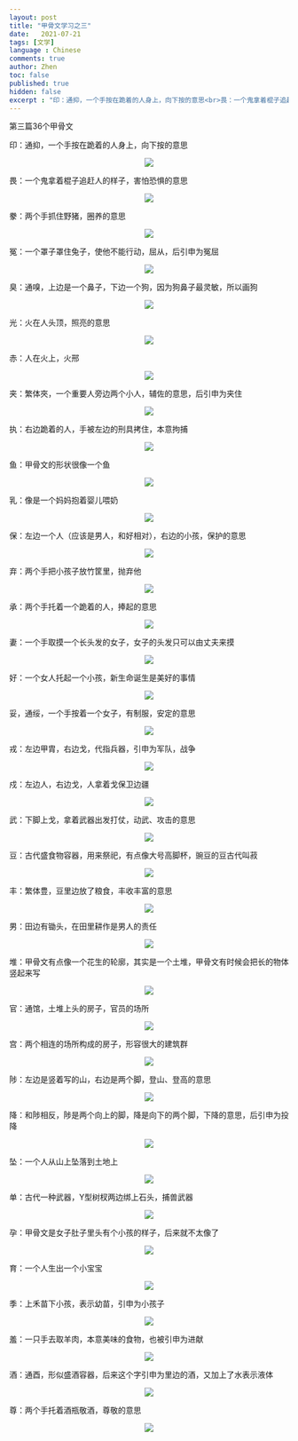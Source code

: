 ```yaml
---
layout: post
title: "甲骨文学习之三"
date:   2021-07-21
tags: [文学]
language : Chinese
comments: true
author: Zhen
toc: false
published: true
hidden: false
excerpt : "印：通抑，一个手按在跪着的人身上，向下按的意思<br>畏：一个鬼拿着棍子追赶人的样子，害怕恐惧的意思"
---
```

第三篇36个甲骨文

印：通抑，一个手按在跪着的人身上，向下按的意思
<p align="center"> <img src="{{ site.imageurl }}/甲骨文学习79.png"> </p> <!-- more -->
畏：一个鬼拿着棍子追赶人的样子，害怕恐惧的意思
<p align="center"> <img src="{{ site.imageurl }}/甲骨文学习80.png"> </p> 
豢：两个手抓住野猪，圈养的意思
<p align="center"> <img src="{{ site.imageurl }}/甲骨文学习81.png"> </p> 
冤：一个罩子罩住兔子，使他不能行动，屈从，后引申为冤屈
<p align="center"> <img src="{{ site.imageurl }}/甲骨文学习82.png"> </p> 
臭：通嗅，上边是一个鼻子，下边一个狗，因为狗鼻子最灵敏，所以画狗
<p align="center"> <img src="{{ site.imageurl }}/甲骨文学习83.png"> </p> 
光：火在人头顶，照亮的意思
<p align="center"> <img src="{{ site.imageurl }}/甲骨文学习84.png"> </p> 
赤：人在火上，火邢
<p align="center"> <img src="{{ site.imageurl }}/甲骨文学习85.png"> </p> 
夹：繁体夾，一个重要人旁边两个小人，辅佐的意思，后引申为夹住
<p align="center"> <img src="{{ site.imageurl }}/甲骨文学习86.png"> </p> 
执：右边跪着的人，手被左边的刑具拷住，本意拘捕
<p align="center"> <img src="{{ site.imageurl }}/甲骨文学习87.png"> </p> 
鱼：甲骨文的形状很像一个鱼
<p align="center"> <img src="{{ site.imageurl }}/甲骨文学习88.png"> </p> 
乳：像是一个妈妈抱着婴儿喂奶
<p align="center"> <img src="{{ site.imageurl }}/甲骨文学习89.png"> </p> 
保：左边一个人（应该是男人，和好相对），右边的小孩，保护的意思
<p align="center"> <img src="{{ site.imageurl }}/甲骨文学习90.png"> </p> 
弃：两个手把小孩子放竹筐里，抛弃他
<p align="center"> <img src="{{ site.imageurl }}/甲骨文学习91.png"> </p> 
承：两个手托着一个跪着的人，捧起的意思
<p align="center"> <img src="{{ site.imageurl }}/甲骨文学习92.png"> </p> 
妻：一个手取摸一个长头发的女子，女子的头发只可以由丈夫来摸
<p align="center"> <img src="{{ site.imageurl }}/甲骨文学习93.png"> </p> 
好：一个女人托起一个小孩，新生命诞生是美好的事情
<p align="center"> <img src="{{ site.imageurl }}/甲骨文学习94.png"> </p> 
妥，通绥，一个手按着一个女子，有制服，安定的意思
<p align="center"> <img src="{{ site.imageurl }}/甲骨文学习95.png"> </p> 
戎：左边甲胄，右边戈，代指兵器，引申为军队，战争
<p align="center"> <img src="{{ site.imageurl }}/甲骨文学习96.png"> </p> 
戍：左边人，右边戈，人拿着戈保卫边疆
<p align="center"> <img src="{{ site.imageurl }}/甲骨文学习97.png"> </p> 
武：下脚上戈，拿着武器出发打仗，动武、攻击的意思
<p align="center"> <img src="{{ site.imageurl }}/甲骨文学习98.png"> </p> 
豆：古代盛食物容器，用来祭祀，有点像大号高脚杯，豌豆的豆古代叫菽
<p align="center"> <img src="{{ site.imageurl }}/甲骨文学习99.png"> </p> 
丰：繁体豊，豆里边放了粮食，丰收丰富的意思
<p align="center"> <img src="{{ site.imageurl }}/甲骨文学习100.png"> </p> 
男：田边有锄头，在田里耕作是男人的责任
<p align="center"> <img src="{{ site.imageurl }}/甲骨文学习101.png"> </p> 
堆：甲骨文有点像一个花生的轮廓，其实是一个土堆，甲骨文有时候会把长的物体竖起来写
<p align="center"> <img src="{{ site.imageurl }}/甲骨文学习102.png"> </p> 
官：通馆，土堆上头的房子，官员的场所
<p align="center"> <img src="{{ site.imageurl }}/甲骨文学习103.png"> </p> 
宫：两个相连的场所构成的房子，形容很大的建筑群
<p align="center"> <img src="{{ site.imageurl }}/甲骨文学习104.png"> </p> 
陟：左边是竖着写的山，右边是两个脚，登山、登高的意思
<p align="center"> <img src="{{ site.imageurl }}/甲骨文学习105.png"> </p> 
降：和陟相反，陟是两个向上的脚，降是向下的两个脚，下降的意思，后引申为投降
<p align="center"> <img src="{{ site.imageurl }}/甲骨文学习106.png"> </p> 
坠：一个人从山上坠落到土地上
<p align="center"> <img src="{{ site.imageurl }}/甲骨文学习107.png"> </p> 
单：古代一种武器，Y型树杈两边绑上石头，捕兽武器
<p align="center"> <img src="{{ site.imageurl }}/甲骨文学习108.png"> </p> 
孕：甲骨文是女子肚子里头有个小孩的样子，后来就不太像了
<p align="center"> <img src="{{ site.imageurl }}/甲骨文学习109.png"> </p> 
育：一个人生出一个小宝宝
<p align="center"> <img src="{{ site.imageurl }}/甲骨文学习110.png"> </p> 
季：上禾苗下小孩，表示幼苗，引申为小孩子
<p align="center"> <img src="{{ site.imageurl }}/甲骨文学习111.png"> </p> 
羞：一只手去取羊肉，本意美味的食物，也被引申为进献
<p align="center"> <img src="{{ site.imageurl }}/甲骨文学习112.png"> </p> 
酒：通酉，形似盛酒容器，后来这个字引申为里边的酒，又加上了水表示液体
<p align="center"> <img src="{{ site.imageurl }}/甲骨文学习113.png"> </p> 
尊：两个手托着酒瓶敬酒，尊敬的意思
<p align="center"> <img src="{{ site.imageurl }}/甲骨文学习114.png"> </p> 






<!--stackedit_data:
eyJoaXN0b3J5IjpbMTIyOTY2NjM0NiwxNjE3NTAzMzE2XX0=
-->
